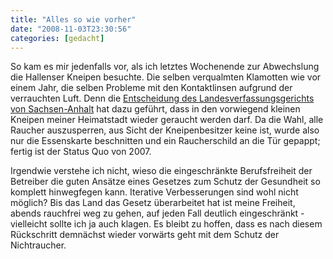 ```yaml
---
title: "Alles so wie vorher"
date: "2008-11-03T23:30:56"
categories: [gedacht]
---
```


So kam es mir jedenfalls vor, als ich letztes Wochenende zur Abwechslung die Hallenser Kneipen besuchte. Die selben verqualmten Klamotten wie vor einem Jahr, die selben Probleme mit den Kontaktlinsen aufgrund der verrauchten Luft. Denn die [Entscheidung des Landesverfassungsgerichts von Sachsen-Anhalt](http://www.mz-web.de/servlet/ContentServer?pagename=ksta/page&atype=ksArtikel&aid=1224651546012&calledPageId=987490165154) hat dazu geführt, dass in den vorwiegend kleinen Kneipen meiner Heimatstadt wieder geraucht werden darf. Da die Wahl, alle Raucher auszusperren, aus Sicht der Kneipenbesitzer keine ist, wurde also nur die Essenskarte beschnitten und ein Raucherschild an die Tür gepappt; fertig ist der Status Quo von 2007.

Irgendwie verstehe ich nicht, wieso die eingeschränkte Berufsfreiheit der Betreiber die guten Ansätze eines Gesetzes zum Schutz der Gesundheit so komplett hinwegfegen kann. Iterative Verbesserungen sind wohl nicht möglich? Bis das Land das Gesetz überarbeitet hat ist meine Freiheit, abends rauchfrei weg zu gehen, auf jeden Fall deutlich eingeschränkt - vielleicht sollte ich ja auch klagen. Es bleibt zu hoffen, dass es nach diesem Rückschritt demnächst wieder vorwärts geht mit dem Schutz der Nichtraucher.
